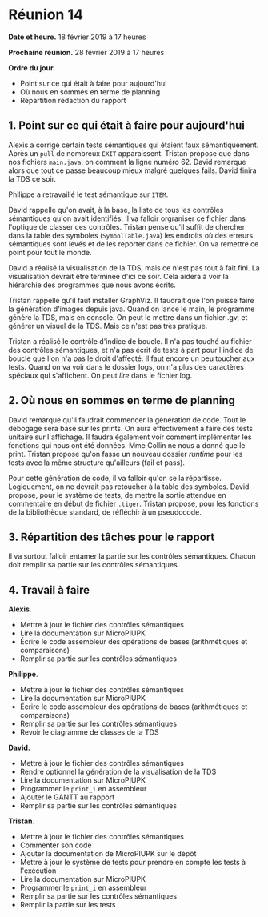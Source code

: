 # Réunion 14

**Date et heure.** 18 février 2019 à 17 heures

**Prochaine réunion.** 28 février 2019 à 17 heures

**Ordre du jour.**

- Point sur ce qui était à faire pour aujourd'hui
- Où nous en sommes en terme de planning
- Répartition rédaction du rapport

## 1. Point sur ce qui était à faire pour aujourd'hui

Alexis a corrigé certain tests sémantiques qui étaient faux sémantiquement. Après un `pull` de nombreux `EXIT` apparaissent. Tristan propose que dans nos fichiers `main.java`, on comment la ligne numéro 62. David remarque alors que tout ce passe beaucoup mieux malgré quelques fails. David finira la TDS ce soir. 

Philippe a retravaillé le test sémantique sur `ITEM`. 

David rappelle qu'on avait, à la base, la liste de tous les contrôles sémantiques qu'on avait identifiés. Il va falloir orgraniser ce fichier dans l'optique de classer ces contrôles. Tristan pense qu'il suffit de chercher dans la table des symboles (`SymbolTable.java`) les endroits où des erreurs sémantiques sont levés et de les reporter dans ce fichier. On va remettre ce point pour tout le monde.

David a réalisé la visualisation de la TDS, mais ce n'est pas tout à fait fini. La visualisation devrait être terminée d'ici ce soir. Cela aidera à voir la hiérarchie des programmes que nous avons écrits. 

Tristan rappelle qu'il faut installer GraphViz. Il faudrait que l'on puisse faire la génération d'images depuis java. Quand on lance le main, le programme génère la TDS, mais en console. On peut le mettre dans un fichier .gv, et générer un visuel de la TDS. Mais ce n'est pas très pratique.

Tristan a réalisé le contrôle d'indice de boucle. Il n'a pas touché au fichier des contrôles sémantiques, et n'a pas écrit de tests à part pour l'indice de boucle que l'on n'a pas le droit d'affecté. Il faut encore un peu toucher aux tests. Quand on va voir dans le dossier logs, on n'a plus des caractères spéciaux qui s'affichent. On peut *lire* dans le fichier log. 

## 2. Où nous en sommes en terme de planning

David remarque qu'il faudrait commencer la génération de code. Tout le debogage sera basé sur les prints. On aura effectivement à faire des tests unitaire sur l'affichage. Il faudra également voir comment implémenter les fonctions qui nous ont été données. Mme Collin ne nous a donné que le print. Tristan propose qu'on fasse un nouveau dossier *runtime* pour les tests avec la même structure qu'ailleurs (fail et pass).

Pour cette génération de code, il va falloir qu'on se la répartisse. Logiquement, on ne devrait pas retoucher à la table des symboles. David propose, pour le système de tests, de mettre la sortie attendue en commentaire en début de fichier `.tiger`. Tristan propose, pour les fonctions de la bibliothèque standard, de réfléchir à un pseudocode.

## 3. Répartition des tâches pour le rapport

Il va surtout falloir entamer la partie sur les contrôles sémantiques. Chacun doit remplir sa partie sur les contrôles sémantiques.

## 4. Travail à faire

**Alexis.**

- Mettre à jour le fichier des contrôles sémantiques 
- Lire la documentation sur MicroPIUPK
- Écrire le code assembleur des opérations de bases (arithmétiques et comparaisons) 
- Remplir sa partie sur les contrôles sémantiques

**Philippe**.

- Mettre à jour le fichier des contrôles sémantiques 
- Lire la documentation sur MicroPIUPK
- Écrire le code assembleur des opérations de bases (arithmétiques et comparaisons)
- Remplir sa partie sur les contrôles sémantiques
- Revoir le diagramme de classes de la TDS

**David.**

- Mettre à jour le fichier des contrôles sémantiques 
- Rendre optionnel la génération de la visualisation de la TDS
- Lire la documentation sur MicroPIUPK
- Programmer le `print_i` en assembleur
- Ajouter le GANTT au rapport
- Remplir sa partie sur les contrôles sémantiques


**Tristan.**

- Mettre à jour le fichier des contrôles sémantiques 
- Commenter son code
- Ajouter la documentation de MicroPIUPK sur le dépôt
- Mettre à jour le système de tests pour prendre en compte les tests à l'exécution
- Lire la documentation sur MicroPIUPK
- Programmer le `print_i` en assembleur
- Remplir sa partie sur les contrôles sémantiques
- Remplir la partie sur les tests

